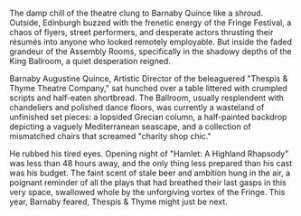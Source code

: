 The damp chill of the theatre clung to Barnaby Quince like a shroud. Outside, Edinburgh buzzed with the frenetic energy of the Fringe Festival, a chaos of flyers, street performers, and desperate actors thrusting their résumés into anyone who looked remotely employable. But inside the faded grandeur of the Assembly Rooms, specifically in the shadowy depths of the King Ballroom, a quiet desperation reigned.

Barnaby Augustine Quince, Artistic Director of the beleaguered "Thespis & Thyme Theatre Company," sat hunched over a table littered with crumpled scripts and half-eaten shortbread. The Ballroom, usually resplendent with chandeliers and polished dance floors, was currently a wasteland of unfinished set pieces: a lopsided Grecian column, a half-painted backdrop depicting a vaguely Mediterranean seascape, and a collection of mismatched chairs that screamed "charity shop chic."

He rubbed his tired eyes. Opening night of "Hamlet: A Highland Rhapsody" was less than 48 hours away, and the only thing less prepared than his cast was his budget. The faint scent of stale beer and ambition hung in the air, a poignant reminder of all the plays that had breathed their last gasps in this very space, swallowed whole by the unforgiving vortex of the Fringe. This year, Barnaby feared, Thespis & Thyme might just be next.

